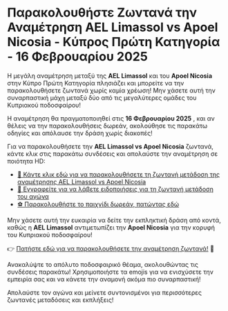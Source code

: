 # Παρακολουθήστε Ζωντανά την Αναμέτρηση AEL Limassol vs Apoel Nicosia - Κύπρος Πρώτη Κατηγορία - 16 Φεβρουαρίου 2025

Η μεγάλη αναμέτρηση μεταξύ της **AEL Limassol** και του **Apoel Nicosia** στην Κύπρο Πρώτη Κατηγορία πλησιάζει και μπορείτε να την παρακολουθήσετε ζωντανά χωρίς καμία χρέωση! Μην χάσετε αυτή την συναρπαστική μάχη μεταξύ δύο από τις μεγαλύτερες ομάδες του Κυπριακού ποδοσφαίρου!

Η αναμέτρηση θα πραγματοποιηθεί στις **16 Φεβρουαρίου 2025** , και αν θέλεις να την παρακολουθήσεις δωρεάν, ακολούθησε τις παρακάτω οδηγίες και απόλαυσε την δράση χωρίς διακοπές!

Για να παρακολουθήσετε την **AEL Limassol vs Apoel Nicosia** ζωντανά, κάντε κλικ στις παρακάτω συνδέσεις και απολαύστε την αναμέτρηση σε ποιότητα HD:

- [🎥 Κάντε κλικ εδώ για να παρακολουθήσετε τη ζωντανή μετάδοση της αναμέτρησης AEL Limassol vs Apoel Nicosia](https://tinyurl.com/livestreamfreeo?st=AEL+Limassol+vs+Apoel+Nicosia&si=ghc)
- [🔴 Εγγραφείτε για να λάβετε ειδοποιήσεις για τη ζωντανή μετάδοση του αγώνα](https://tinyurl.com/livestreamfreeo?st=AEL+Limassol+vs+Apoel+Nicosia&si=ghc)
- [⚽ Παρακολουθήστε το παιχνίδι δωρεάν, πατώντας εδώ](https://tinyurl.com/livestreamfreeo?st=AEL+Limassol+vs+Apoel+Nicosia&si=ghc)

Μην χάσετε αυτή την ευκαιρία να δείτε την εκπληκτική δράση από κοντά, καθώς η **AEL Limassol** αντιμετωπίζει την **Apoel Nicosia** για την κορυφή του Κυπριακού ποδοσφαίρου!

👉 [Πατήστε εδώ για να παρακολουθήσετε την αναμέτρηση ζωντανά!](https://tinyurl.com/livestreamfreeo?st=AEL+Limassol+vs+Apoel+Nicosia&si=ghc) 🎉

Ανακαλύψτε το απόλυτο ποδοσφαιρικό θέαμα, ακολουθώντας τις συνδέσεις παρακάτω! Χρησιμοποιήστε τα emojis για να ενισχύσετε την εμπειρία σας και να κάνετε την αναμονή ακόμα πιο συναρπαστική!

Απολαύστε τον αγώνα και μείνετε συντονισμένοι για περισσότερες ζωντανές μεταδόσεις και εκπλήξεις!
